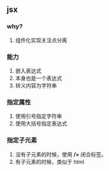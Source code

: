 ## jsx

### why?

1. 组件化实现关注点分离

### 能力

1. 嵌入表达式
2. 本身也是一个表达式
3. 转义内容为字符串

### 指定属性

1. 使用引号指定字符串
2. 使用大括号指定表达式

### 指定子元素

1. 没有子元素的时候，使用 **/>** 闭合标签。
2. 有子元素的时候，类似于 html
